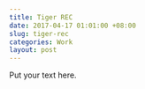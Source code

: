 ```yaml
---
title: Tiger REC
date: 2017-04-17 01:01:00 +08:00
slug: tiger-rec
categories: Work
layout: post
---
```


<p>Put your text here.</p>

<div class="whitespace"></div>